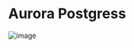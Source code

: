 # Aurora Postgress
![image](https://user-images.githubusercontent.com/5912128/57638996-d22eb800-7563-11e9-8b3b-e7e4aa292c88.png)
